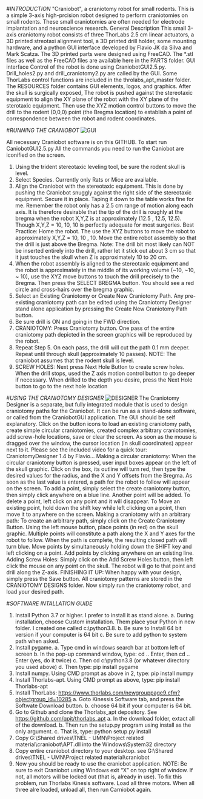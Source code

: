 #*INTRODUCTION*
"Craniobot", a craniotomy robot for small rodents.
This is a simple 3-axis high-prcision robot designed to perform craniotomies on small rodents. These small craniotomies are often needed for electrode implantation and neuroscience research.
General Description
This small 3-axis craniotomy robot consists of three ThorLabs 2.5 cm linear actuators, a 3D printed streotaxi alignment tool, a 3D printed drill holder, some mounting hardware, and a python GUI interface developed by Flavio JK da Silva and Mark Scatza. The 3D printed parts were designed using FreeCAD.
The *.stl files as well as the FreeCAD files are available here in the PARTS folder.
GUI interface
Control of the robot is done using CraniobotGUI2.5.py. Drill_holes2.py and drill_craniotomy2.py are called by the GUI. Some ThorLabs control functions are included in the throlabs_apt_master folder. The RESOURCES folder contains GUI elements, logos, and graphics. After the skull is surgically exposed, The robot is pushed against the stereotaxic equipment to align the XY plane of the robot with the XY plane of the sterotaxic equipment. Then use the XYZ motion control buttons to move the drill to the rodent (0,0,0) point (the Bregma location) to establish a point of correspondence between the robot and rodent coordinates.

#*RUNNING THE CRANIOBOT*
![GUI](https://github.com/fjkdasilva/craniobot/edit/master/GUI.png)

All necessary Craniobot software is on this GITHUB. To start run CaniobotGUI2.5.py All the commands you need to run the Caniobot are iconified on the screen.
1.	Using the trident stereotaxic leveling tool, be sure the rodent skull is level.
2.	Select Species. Currently only Rats or Mice are available.
3.	Align the Craniobot with the stereotaxic equipment.
This is done by pushing the Craniobot snuggly against the right side of the stereotaxic equipment.
Secure it in place. Taping it down to the table works fine for me. Remember the robot only has a 2.5 cm range of motion along each axis.
It is therefore desirable that the tip of the drill is roughly at the bregma when the robot X,Y,Z is at approximately (12.5 , 12.5, 12.5). Though X,Y,Z = 10, 10, 10 is perfectly adequate for most surgeries.
Best Practice: Home the robot. The use the XYZ buttons to move the robot to approximately X,Y,Z = 10, 10 , 10.
Move the entire robot assembly so that the drill is just above the Bregma.
Note: The drill bit most likely can NOT be inserted entirely into the drill, rather let it stick out about 3 cm so that it just touches the skull when Z is approximately 10 to 20 cm.
4.	When the robot assembly is aligned to the stereotaxic equipment and the robot is approximately in the middle of its working volume (~10, ~10, ~ 10), use the XYZ move buttons to touch the drill precisely to the Bregma.
Then press the SELECT BREGMA button. You should see a red circle and cross-hairs over the bregma graphic.
5.	Select an Existing Craniotomy or Create New Craniotomy Path.
Any pre-existing craniotomy path can be edited using the Craniotomy Designer stand alone application by pressing the Create New Craniotomy Path button.
6.	Be sure drill is ON and going in the FWD direction.
7.	CRANIOTOMY: Press Craniotomy button. One pass of the entire craniotomy path depicted in the screen graphics will be reproduced by the robot.
8.	Repeat Step 5. On each pass, the drill will cut the path 0.1 mm deeper.
Repeat until through skull (approximately 10 passes). NOTE: The craniobot assumes that the rodent skull is level.
9.	SCREW HOLES: Next press Next Hole Button to create screw holes. When the drill stops, used the Z axis motion control button to go deeper if necessary. When drilled to the depth you desire, press the Next Hole button to go to the next hole location

#*USING THE CRANIOTOMY DESIGNER*
![DESIGNER](https://github.com/fjkdasilva/craniobot/edit/master/Designer.png)
The Craniotomy Designer is a separate, but fully integrated module that is used to design craniotomy paths for the Craniobot. It can be run as a stand-alone software, or called from the CraniobotGUI application. The GUI should be self explanatory. Click on the button icons to load an existing craniotomy path, create simple circular craniotomies, created complex arbitrary craniotomies, add screw-hole locations, save or clear the screen. As soon as the mouse is dragged over the window, the cursor location (in skull coordinates) appear next to it. Please see the included video for a quick tour: CraniotomyDesigner 1.4 by Flavio...
Making a circular craniotomy: When the circular craniotomy button is pressed, user input boxes appear on the left of the skull graphic. Click on the box, its
outline will turn red, then type the desired values for the radius, and the X and Y offsets from the Bregma. As soon as the last value is entered, a path for the robot to follow will appear on the screen.
To add a point, simply select the create craniotomy button, then simply click anywhere on a blue line. Another point will be added.
To delete a point, left click on any point and it will disappear.
To Move an existing point, hold down the shift key while left clicking on a point, then move it to anywhere on the screen.
Making a craniotomy with an arbitrary path:
To create an arbitrary path, simply click on the Create Craniotomy Button. Using the left mouse button, place points (in red) on the skull graphic. Multiple points will constitute a path along the X and Y axes for the robot to follow. When the path is complete, the resulting closed path will turn blue. Move points by simultaneously holding down the SHIFT key and left clicking on a point. Add points by clicking anywhere on an existing line.
Adding Screw Holes: Simply click on the Add Screw Holes button, then left click the mouse on any point on the skull. The robot will go to that point and drill along the Z-axis.
FINISHING IT UP: When happy with your design, simply press the Save button. All craniotomy patterns are stored in the CRANIOTOMY DESIGNS folder. Now simply run the craniotomy robot, and load your desired path.


#*SOFTWARE INTALLATION GUIDE*
1.	Install Python 3.7 or higher. I prefer to install it as stand alone. a. During installation, choose Custom installation. Them place your Python in new folder. I created one called
c:\python3.8.
b. Be sure to Install 64 bit version if your computer is 64 bit c. Be sure to add python to system path when asked.
2.	Install pygame.
a. Type cmd in windows search bar at bottom left of screen b. In the pop-up command window, type: cd .. Enter, then cd .. Enter (yes, do it twice) c. Then cd c:\python3.8 (or whatever directory you used above) d. Then type: pip install pygame
3.	Install numpy. Using CMD prompt as above in 2, type: pip install numpy
4.	Install Thorlabs-apt. Using CMD prompt as above, type: pip install Thorlabs-apt
5.	Install ThorLabs: https://www.thorlabs.com/newgrouppage9.cfm?objectgroup_id=10285 a. Goto Kinessis Software tab, and press the Softwate Download button.
b. choose 64 bit if your computer is 64 bit.
6.	Go to Github and clone the Thorlabs_apt depository. See https://github.com/qpit/thorlabs_apt a. In the download folder, extact all of the download. b. Then run the setup.py program using install as the only argument. c. That is, type: python setup.py install
7.	Copy G:\Shared drives\TNEL - UMN\Project related material\craniobot\APT.dll into the Windows\System32 directory
8.	Copy entire craniobot directory to your desktop. see G:\Shared drives\TNEL - UMN\Project related material\craniobot
9.	Now you should be ready to use the craniobot application. NOTE: Be sure to exit Craniobot using Windows exit “X” on top right of window. If not, all motors will be locked out (that is, already in use). To fix this problem, run Thorlabs Kinesis software. Load all three motors. When all three alre loaded, unload all, then run Carniobot again.
